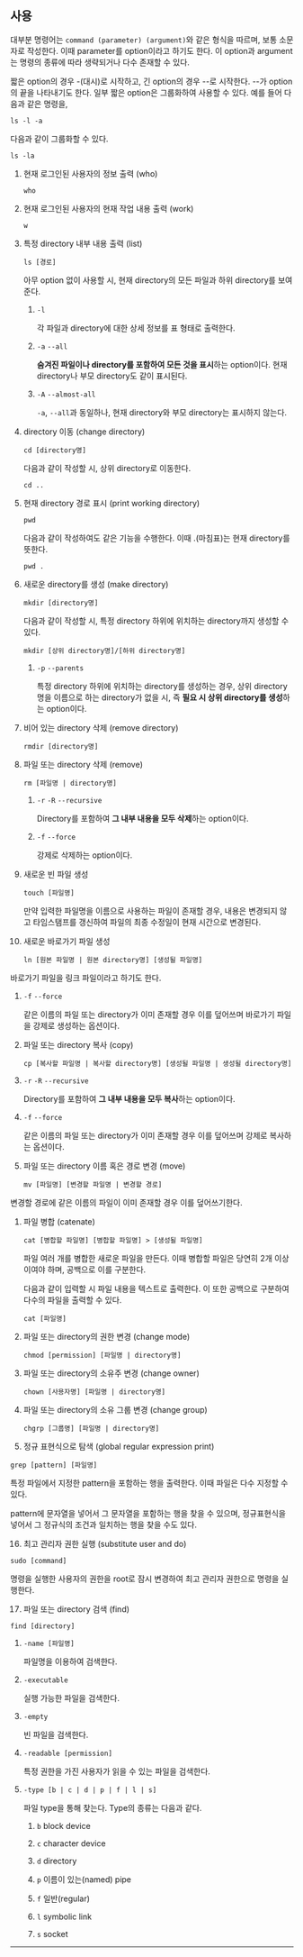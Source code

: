 ## 사용

대부분 명령어는 `command (parameter) (argument)`와 같은 형식을 따르며, 보통 소문자로 작성한다. 이때 parameter를 option이라고 하기도 한다. 이 option과 argument는 명령의 종류에 따라 생략되거나 다수 존재할 수 있다.

짧은 option의 경우 -(대시)로 시작하고, 긴 option의 경우 --로 시작한다. --가 option의 끝을 나타내기도 한다. 일부 짧은 option은 그룹화하여 사용할 수 있다. 예를 들어 다음과 같은 명령을,

```shell
ls -l -a
```

다음과 같이 그룹화할 수 있다.

```shell
ls -la
```

1. 현재 로그인된 사용자의 정보 출력 (who)

   ```shell
   who
   ```

2. 현재 로그인된 사용자의 현재 작업 내용 출력 (work)

   ```shell
   w
   ```

3. 특정 directory 내부 내용 출력 (list)

   ```shell
   ls [경로]
   ```

   아무 option 없이 사용할 시, 현재 directory의 모든 파일과 하위 directory를 보여준다.

   1. `-l`

      각 파일과 directory에 대한 상세 정보를 표 형태로 출력한다.

   2. `-a` `--all`

      **숨겨진 파일이나 directory를 포함하여 모든 것을 표시**하는 option이다. 현재 directory나 부모 directory도 같이 표시된다.

   3. `-A` `--almost-all`

      `-a`, `--all`과 동일하나, 현재 directory와 부모 directory는 표시하지 않는다.

4. directory 이동 (change directory)

   ```shell
   cd [directory명]
   ```

   다음과 같이 작성할 시, 상위 directory로 이동한다.

   ```shell
   cd ..
   ```

5. 현재 directory 경로 표시 (print working directory)

   ```shell
   pwd
   ```

   다음과 같이 작성하여도 같은 기능을 수행한다. 이때 .(마침표)는 현재 directory를 뜻한다.

   ```shell
   pwd .
   ```

6. 새로운 directory를 생성 (make directory)

   ```shell
   mkdir [directory명]
   ```

   다음과 같이 작성할 시, 특정 directory 하위에 위치하는 directory까지 생성할 수 있다.

   ```shell
   mkdir [상위 directory명]/[하위 directory명]
   ```

   1. `-p` `--parents`

      특정 directory 하위에 위치하는 directory를 생성하는 경우, 상위 directory명을 이름으로 하는 directory가 없을 시, 즉 **필요 시 상위 directory를 생성**하는 option이다.

7. 비어 있는 directory 삭제 (remove directory)

   ```shell
   rmdir [directory명]
   ```

8. 파일 또는 directory 삭제 (remove)

   ```shell
   rm [파일명 | directory명]
   ```

   1. `-r` `-R` `--recursive`

      Directory를 포함하여 **그 내부 내용을 모두 삭제**하는 option이다.

   2. `-f` `--force`

      강제로 삭제하는 option이다.

9. 새로운 빈 파일 생성

   ```shell
   touch [파일명]
   ```

   만약 입력한 파일명을 이름으로 사용하는 파일이 존재할 경우, 내용은 변경되지 않고 타임스탬프를 갱신하여 파일의 최종 수정일이 현재 시간으로 변경된다.

10. 새로운 바로가기 파일 생성

    ```shell
    ln [원본 파일명 | 원본 directory명] [생성될 파일명]
    ```

바로가기 파일을 링크 파일이라고 하기도 한다.

1. `-f` `--force`

   같은 이름의 파일 또는 directory가 이미 존재할 경우 이를 덮어쓰며 바로가기 파일을 강제로 생성하는 옵션이다.

2. 파일 또는 directory 복사 (copy)

   ```shell
   cp [복사할 파일명 | 복사할 directory명] [생성될 파일명 | 생성될 directory명]
   ```

3. `-r` `-R` `--recursive`

   Directory를 포함하여 **그 내부 내용을 모두 복사**하는 option이다.

4. `-f` `--force`

   같은 이름의 파일 또는 directory가 이미 존재할 경우 이를 덮어쓰며 강제로 복사하는 옵션이다.

5. 파일 또는 directory 이름 혹은 경로 변경 (move)

   ```shell
   mv [파일명] [변경할 파일명 | 변경할 경로]
   ```

변경할 경로에 같은 이름의 파일이 이미 존재할 경우 이를 덮어쓰기한다.

1.  파일 병합 (catenate)

    ```shell
    cat [병합할 파일명] [병합할 파일명] > [생성될 파일명]
    ```

    파일 여러 개를 병합한 새로운 파일을 만든다. 이때 병합할 파일은 당연히 2개 이상이여야 하며, 공백으로 이를 구분한다.

    다음과 같이 입력할 시 파일 내용을 텍스트로 출력한다. 이 또한 공백으로 구분하여 다수의 파일을 출력할 수 있다.

    ```shell
    cat [파일명]
    ```

2.  파일 또는 directory의 권한 변경 (change mode)

    ```shell
    chmod [permission] [파일명 | directory명]
    ```

3.  파일 또는 directory의 소유주 변경 (change owner)

    ```shell
    chown [사용자명] [파일명 | directory명]
    ```

4.  파일 또는 directory의 소유 그룹 변경 (change group)

    ```shell
    chgrp [그룹명] [파일명 | directory명]
    ```

5.  정규 표현식으로 탐색 (global regular expression print)

```shell
grep [pattern] [파일명]
```

특정 파일에서 지정한 pattern을 포함하는 행을 출력한다. 이때 파일은 다수 지정할 수 있다.

pattern에 문자열을 넣어서 그 문자열을 포함하는 행을 찾을 수 있으며, 정규표현식을 넣어서 그 정규식의 조건과 일치하는 행을 찾을 수도 있다.

16. 최고 관리자 권한 실행 (substitute user and do)

```shell
sudo [command]
```

명령을 실행한 사용자의 권한을 root로 잠시 변경하여 최고 관리자 권한으로 명령을 실행한다.

17. 파일 또는 directory 검색 (find)

```shell
find [directory]
```

1.  `-name [파일명]`

    파일명을 이용하여 검색한다.

2.  `-executable`

    실행 가능한 파일을 검색한다.

3.  `-empty`

    빈 파일을 검색한다.

4.  `-readable [permission]`

    특정 권한을 가진 사용자가 읽을 수 있는 파일을 검색한다.

5.  `-type [b | c | d | p | f | l | s]`

    파일 type을 통해 찾는다. Type의 종류는 다음과 같다.

    1. `b` block device

    2. `c` character device

    3. `d` directory

    4. `p` 이름이 있는(named) pipe

    5. `f` 일반(regular)

    6. `l` symbolic link

    7. `s` socket

---
